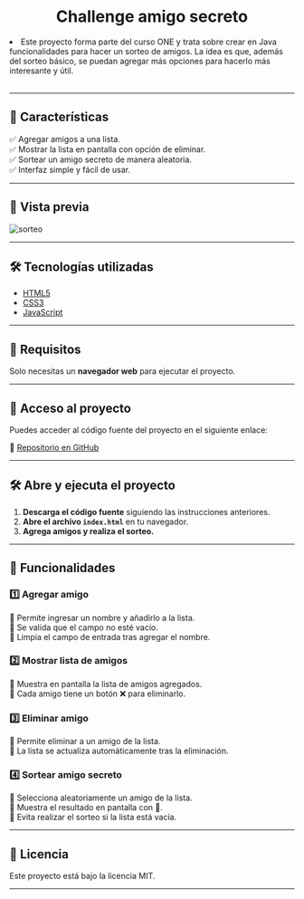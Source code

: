 <h1 align="center"> Challenge amigo secreto </h1>
<li>Este proyecto forma parte del curso ONE y trata sobre crear en Java funcionalidades para hacer un sorteo de amigos. La idea es que, además del sorteo básico, se puedan agregar más opciones para hacerlo más interesante y útil.</li>
<br>

---

## 🚀 Características

✅ Agregar amigos a una lista.  
✅ Mostrar la lista en pantalla con opción de eliminar.  
✅ Sortear un amigo secreto de manera aleatoria.  
✅ Interfaz simple y fácil de usar.  

---

## 📸 Vista previa

![sorteo](https://github.com/user-attachments/assets/747c034a-d7fb-4581-988d-be5ede98880f)


---

## 🛠️ Tecnologías utilizadas

- [HTML5](https://developer.mozilla.org/en-US/docs/Web/Guide/HTML/HTML5)  
- [CSS3](https://developer.mozilla.org/en-US/docs/Web/CSS)  
- [JavaScript](https://developer.mozilla.org/en-US/docs/Web/JavaScript)  

---

## 📌 Requisitos

Solo necesitas un **navegador web** para ejecutar el proyecto.  

---

## 📁 Acceso al proyecto

Puedes acceder al código fuente del proyecto en el siguiente enlace:

🔗 [Repositorio en GitHub](https://github.com/keblaos/challenge-amigo-secreto_esp-main.git)

---

## 🛠️ Abre y ejecuta el proyecto

1. **Descarga el código fuente** siguiendo las instrucciones anteriores.  
2. **Abre el archivo `index.html`** en tu navegador.  
3. **Agrega amigos y realiza el sorteo.**  

---

## 🎯 Funcionalidades

### 1️⃣ Agregar amigo
🔹 Permite ingresar un nombre y añadirlo a la lista.  
🔹 Se valida que el campo no esté vacío.  
🔹 Limpia el campo de entrada tras agregar el nombre.  

### 2️⃣ Mostrar lista de amigos
🔹 Muestra en pantalla la lista de amigos agregados.  
🔹 Cada amigo tiene un botón ❌ para eliminarlo.  

### 3️⃣ Eliminar amigo
🔹 Permite eliminar a un amigo de la lista.  
🔹 La lista se actualiza automáticamente tras la eliminación.  

### 4️⃣ Sortear amigo secreto
🔹 Selecciona aleatoriamente un amigo de la lista.  
🔹 Muestra el resultado en pantalla con 🎉.  
🔹 Evita realizar el sorteo si la lista está vacía.  

---

 ## 📄 Licencia

Este proyecto está bajo la licencia MIT.

---
